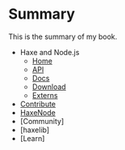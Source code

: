 # Summary

This is the summary of my book.

* Haxe and Node.js
	* [Home](haxejs/index.md)
	* [API](haxejs/api.md)
	* [Docs](haxejs/docs.md)
	* [Download](haxejs/download.md)
	* [Externs](haxejs/externs.md)
* [Contribute](contribute.md)
* [HaxeNode](http://matthijskamstra.github.io/haxenode)
* [Community]
* [haxelib]
* [Learn]
